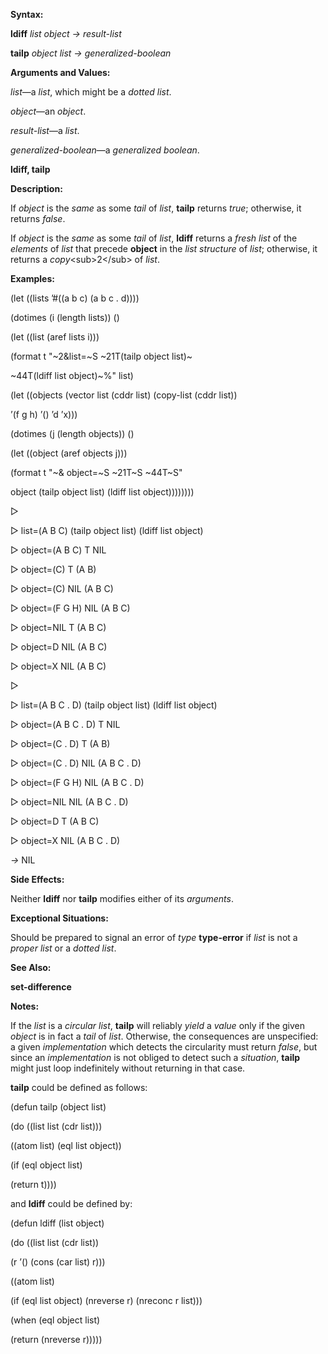  

**Syntax:** 

**ldiff** *list object → result-list* 

**tailp** *object list → generalized-boolean* 

**Arguments and Values:** 

*list*—a *list*, which might be a *dotted list*. 

*object*—an *object*. 

*result-list*—a *list*. 

*generalized-boolean*—a *generalized boolean*. 



 

 

**ldiff, tailp** 

**Description:** 

If *object* is the *same* as some *tail* of *list*, **tailp** returns *true*; otherwise, it returns *false*. 

If *object* is the *same* as some *tail* of *list*, **ldiff** returns a *fresh list* of the *elements* of *list* that precede **object** in the *list structure* of *list*; otherwise, it returns a *copy*&#60;sub&#62;2&#60;/sub&#62; of *list*. 

**Examples:** 

(let ((lists ’#((a b c) (a b c . d)))) 

(dotimes (i (length lists)) () 

(let ((list (aref lists i))) 

(format t "~2&list=~S ~21T(tailp object list)~ 

~44T(ldiff list object)~%" list) 

(let ((objects (vector list (cddr list) (copy-list (cddr list)) 

’(f g h) ’() ’d ’x))) 

(dotimes (j (length objects)) () 

(let ((object (aref objects j))) 

(format t "~& object=~S ~21T~S ~44T~S" 

object (tailp object list) (ldiff list object)))))))) 

&#9655; 

&#9655; list=(A B C) (tailp object list) (ldiff list object) 

&#9655; object=(A B C) T NIL 

&#9655; object=(C) T (A B) 

&#9655; object=(C) NIL (A B C) 

&#9655; object=(F G H) NIL (A B C) 

&#9655; object=NIL T (A B C) 

&#9655; object=D NIL (A B C) 

&#9655; object=X NIL (A B C) 

&#9655; 

&#9655; list=(A B C . D) (tailp object list) (ldiff list object) 

&#9655; object=(A B C . D) T NIL 

&#9655; object=(C . D) T (A B) 

&#9655; object=(C . D) NIL (A B C . D) 

&#9655; object=(F G H) NIL (A B C . D) 

&#9655; object=NIL NIL (A B C . D) 

&#9655; object=D T (A B C) 

&#9655; object=X NIL (A B C . D) 

*→* NIL 

**Side Effects:** 

Neither **ldiff** nor **tailp** modifies either of its *arguments*. 

**Exceptional Situations:** 

Should be prepared to signal an error of *type* **type-error** if *list* is not a *proper list* or a *dotted list*. 

 

 

**See Also:** 

**set-difference** 

**Notes:** 

If the *list* is a *circular list*, **tailp** will reliably *yield* a *value* only if the given *object* is in fact a *tail* of *list*. Otherwise, the consequences are unspecified: a given *implementation* which detects the circularity must return *false*, but since an *implementation* is not obliged to detect such a *situation*, **tailp** might just loop indefinitely without returning in that case. 

**tailp** could be defined as follows: 

(defun tailp (object list) 

(do ((list list (cdr list))) 

((atom list) (eql list object)) 

(if (eql object list) 

(return t)))) 

and **ldiff** could be defined by: 

(defun ldiff (list object) 

(do ((list list (cdr list)) 

(r ’() (cons (car list) r))) 

((atom list) 

(if (eql list object) (nreverse r) (nreconc r list))) 

(when (eql object list) 

(return (nreverse r))))) 

